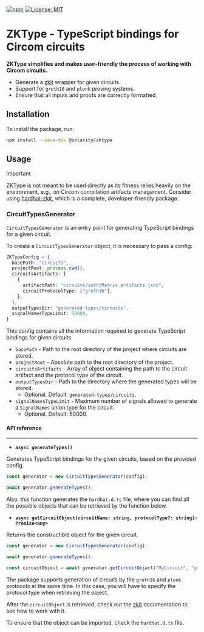 [![npm](https://img.shields.io/npm/v/@solarity/zktype.svg)](https://www.npmjs.com/package/@solarity/zktype)
[![License: MIT](https://img.shields.io/badge/License-MIT-yellow.svg)](https://opensource.org/licenses/MIT)

# ZKType - TypeScript bindings for Circom circuits

**ZKType simplifies and makes user-friendly the process of working with Circom circuits.**

- Generate a [zkit](https://github.com/dl-solarity/zkit) wrapper for given circuits.
- Support for `groth16` and `plonk` proving systems.
- Ensure that all inputs and proofs are correctly formatted.

## Installation

To install the package, run:

```bash
npm install --save-dev @solarity/zktype
```

## Usage

> [!IMPORTANT]
> ZKType is not meant to be used directly as its fitness relies heavily on the environment, e.g., on Circom compilation artifacts management. Consider using [hardhat-zkit](https://github.com/dl-solarity/hardhat-zkit), which is a complete, developer-friendly package.

### CircuitTypesGenerator

`CircuitTypesGenerator` is an entry point for generating TypeScript bindings for a given circuit.

To create a `CircuitTypesGenerator` object, it is necessary to pass a config:

```typescript
ZKTypeConfig = {
  basePath: "circuits",
  projectRoot: process.cwd(),
  circuitsArtifacts: [
    {
      artifactPath: "circuits/auth/Matrix_artifacts.json",
      circuitProtocolType: ["groth16"],
    },
  ],
  outputTypesDir: "generated-types/circuits", 
  signalNamesTypeLimit: 50000,
}
```

This config contains all the information required to generate TypeScript bindings for given circuits.

- `basePath` - Path to the root directory of the project where circuits are stored.
- `projectRoot` - Absolute path to the root directory of the project.
- `circuitsArtifacts` - Array of object containing the path to the circuit artifact and the protocol type of the circuit.
- `outputTypesDir` - Path to the directory where the generated types will be stored.
    - Optional. Default: `generated-types/circuits`.
- `signalNamesTypeLimit` - Maximum number of signals allowed to generate a `SignalNames` union type for the circuit.
    - Optional. Default: 50000.

#### API reference

---

- **`async generateTypes()`**

Generates TypeScript bindings for the given circuits, based on the provided config.

```typescript
const generator = new CircuitTypesGenerator(config);

await generator.generateTypes();
```

Also, this function generates the `hardhat.d.ts` file, where you can find all the possible objects that can be retrieved by the function below.

- **`async getCircuitObject(circuitName: string, protocolType?: string): Promise<any>`**

Returns the constructible object for the given circuit.

```typescript
const generator = new CircuitTypesGenerator(config);

await generator.generateTypes();

const circuitObject = await generator.getCircuitObject("MyCircuit", "groth16");
```

The package supports generation of circuits by the `groth16` and `plonk` protocols at the same time. 
In this case, you will have to specify the protocol type when retrieving the object.

After the `circuitObject` is retrieved, check out the [zkit](https://github.com/dl-solarity/zkit) documentation to see how to work with it.

To ensure that the object can be imported, check the `hardhat.d.ts` file.
